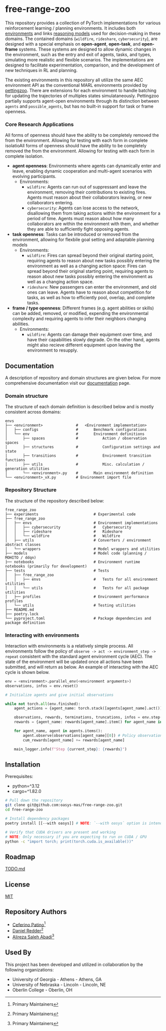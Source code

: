 # free-range-zoo

This repository provides a collection of PyTorch implementations for various reinforcement learning / planning environments. It includes both [environments](free_range_zoo/free_range_zoo/envs) and links 
[reasoning models](models/) used for decision-making in these domains. The contained domains (`wildfire`, `rideshare`, `cybersecurity`), are designed with a special emphasis on **open-agent**, **open-task**, 
and **open-frame** systems. These systems are designed to allow dynamic changes in the environment, such as the entry and exit of agents, tasks, and types, simulating more realistic and flexible scenarios. 
The implementations are designed to facilitate experimentation, comparison, and the development of new techniques in RL and planning. 

The existing environments in this repository all utilize the same AEC environment API as the conventional MARL environments provided by [pettingzoo](https://github.com/Farama-Foundation/PettingZoo). There are extensions for
each environment to handle batching for updating the trajectories of multiples states simulataneously. Pettingzoo partially supports agent-open environments through its distinction between `agents` and `possible_agents`, but 
has no built-in support for task or frame openness.

### Core Research Applications
All forms of openness should have the ability to be completely removed the from the environment. Allowing for testing with each form in complete isolatioAll forms of openness should have the ability to be completely removed 
the from the environment. Allowing for testing with each form in complete isolation.

- **agent openness**: Environments where agents can dynamically enter and leave, enabling dynamic cooperation and multi-agent scenarios with evolving participants.
    - Environments:
        - `wildfire`: Agents can run out of suppressant and leave the environment, removing their contributions to existing fires. Agents must reason about their collaborators leaving, or new collaborators entering.
        - `cybersecurity`: Agents can lose access to the network, disallowing them from taking actions within the environment for a period of time. Agents must reason about how many collaborators are within the environment
                           with them, and whether they are able to sufficiently fight opposing agents.
- **task openness**: Tasks can be introduced or removed from the environment, allowing for flexbile goal setting and adaptable planning models
    - Environments:
        - `wildfire`: Fires can spread beyond their original starting point, requiring agents to reason about new tasks possibly entering the environment as well as a changing action space: Fires can spread beyond 
                      their original starting point, requiring agents to reason about new tasks possibly entering the environment as well as a changing action space.
        - `rideshare`: New passengers can enter the environment, and old ones can leave. Agents have to reason about competition for tasks, as well as how to efficiently pool, overlap, and complete tasks.
- **frame / type openness**: Different frames (e.g. agent abilities or skills) can be added, removed, or modified, expending the environmental complexity and requiring agents to infer their neighbors changing abilities.
    - Environments:
        - `wildfire`: Agents can damage their equipment over time, and have their capabilities slowly degrade. On the other hand, agents might also recieve different equipment upon leaving the environment to resupply.

## Documentation

A description of repository and domain structures are given below. For more comprehensive documentation visit our [documentation]() page.

### Domain structure

The structure of each domain definition is described below and is mostly consistent across domains:

```
envs
├── <environment>               #   <Environment implementation>
│   ├── configs                 #       Benchmark configurations
│   └── env                     #       Environment definitions
│       ├── spaces              #           Action / observation spaces
│       ├── structures          #           Configuration settings and state
│       ├── transitions         #           Environment transition functions
│       ├── utils               #           Misc. calculation / generation utilities
│       └── <environment>.py    #       Main environment definition
└── <environment>_vX.py         # Environment import file
```

### Repository Structure

The structure of the repository described below:

```
free_range_zoo
├── experiments                         # Experimental code
├── free_range_zoo
│   ├── envs                            # Environment implementations
│   │   ├── cybersecurity               #   Cybersecurity
│   │   ├── rideshare                   #   Rideshare
│   │   └── wildfire                    #   Wildfire
│   ├── utils                           # Converters / environment abstract classes
│   └── wrappers                        # Model wrappers and utilities
├── models                              # Model code (planning / MOHITO / ddqn)
├── notebooks                           # Environment runtime notebooks (primarily for development)
├── tests                               # Tests
│   ├── free_range_zoo
│   │   ├── envs                        #   Tests for all environment utilities
│   │   └── utils                       #   Tests for all package utilities
│   ├── profiles                        # Environment performance profiles
│   └── utils                           # Testing utilities
├── README.md
├── poetry.lock
└── pyproject.toml                      # Package dependencies and package definition
```

### Interacting with environments
Interaction with environments is a relatively simple process. All environments follow the policy of `observe -> act -> environment_step -> repeat` consistent with
the standard agent environment cycle (AEC). The state of the environment will be updated once all actions have been submitted, and will return as below. An example
of interacting with the AEC cycle is shown below.

```python
env = <environment>.parallel_env(<environment arguments>)
observations, infos = env.reset()

# Initialize agents and give initial observations

while not torch.all(env.finished):
    agent_actions = {agent_name: torch.stack([agents[agent_name].act()]) for agent_name in env.agents} # Policy action determination here

    observations, rewards, terminations, truncations, infos = env.step(agent_actions)
    rewards = {agent_name: rewards[agent_name].item() for agent_name in env.agents}

    for agent_name, agent in agents.items():
        agent.observe(observations[agent_name][0]) # Policy observation processing here
        cum_rewards[agent_name] += rewards[agent_name]

    main_logger.info(f"Step {current_step}: {rewards}")
```

## Installation

Prerequisites:
- python=^3.12
- cargo=^1.82.0

```sh
# Pull down the repository
git clone git@github.com:oasys-mas/free-range-zoo.git
cd free-range-zoo

# Install dependency packages
poetry install [[--with oasys]] # NOTE: `--with oasys` option is intended only for internal OASYS-MAS use.

# Verify that CUDA drivers are present and working
# NOTE: Only necessary if you are expecting to run on CUDA / GPU
python -c "import torch; print(torch.cuda.is_available())"
```

## Roadmap

[TODO.md](TODO.md)

## License

[MIT](https://choosealicense.com/licenses/mit/)

## Repository Authors

- [Ceferino Patino](https://www.github.com/C4theBomb)[^1]
- [Daniel Redder](https://github.com/daniel-redder)[^1]
- [Alireza Saleh Abadi](https://github.com/bboyfury)[^1]

[^1]: Primary Maintainers


## Used By

This project has been developed and utilized in collaboration by the following organizations:

- University of Georgia - Athens -  Athens, GA
- University of Nebraska - Lincoln -  Lincoln, NE
- Oberlin College - Oberlin, OH
